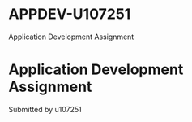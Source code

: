 # APPDEV-U107251
Application Development Assignment 

# Application Development Assignment
Submitted by u107251

